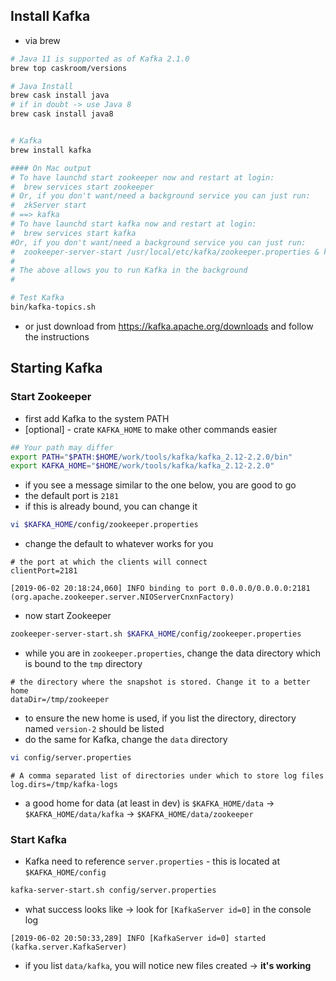 ## Install Kafka

- via brew

```bash
# Java 11 is supported as of Kafka 2.1.0
brew top caskroom/versions

# Java Install
brew cask install java
# if in doubt -> use Java 8
brew cask install java8


# Kafka
brew install kafka

#### On Mac output
# To have launchd start zookeeper now and restart at login:
#  brew services start zookeeper
# Or, if you don't want/need a background service you can just run:
#  zkServer start
# ==> kafka
# To have launchd start kafka now and restart at login:
#  brew services start kafka
#Or, if you don't want/need a background service you can just run:
#  zookeeper-server-start /usr/local/etc/kafka/zookeeper.properties & kafka-server-start /usr/local/etc/kafka/server.properties
#
# The above allows you to run Kafka in the background 
#

# Test Kafka
bin/kafka-topics.sh
```
- or just download from https://kafka.apache.org/downloads and follow the instructions

## Starting Kafka

### Start Zookeeper

- first add Kafka to the system PATH
- [optional] - crate `KAFKA_HOME` to make other commands easier
```bash
## Your path may differ
export PATH="$PATH:$HOME/work/tools/kafka/kafka_2.12-2.2.0/bin"
export KAFKA_HOME="$HOME/work/tools/kafka/kafka_2.12-2.2.0"
```

- if you see a message similar to the one below, you are good to go
- the default port is `2181`
- if this is already bound, you can change it
```bash
vi $KAFKA_HOME/config/zookeeper.properties
```
- change the default to whatever works for you
```properties
# the port at which the clients will connect
clientPort=2181
```
```
[2019-06-02 20:18:24,060] INFO binding to port 0.0.0.0/0.0.0.0:2181 (org.apache.zookeeper.server.NIOServerCnxnFactory)
```
- now start Zookeeper
```bash
zookeeper-server-start.sh $KAFKA_HOME/config/zookeeper.properties
```
- while you are in `zookeeper.properties`, change the data directory which is bound to the `tmp` directory
```properties
# the directory where the snapshot is stored. Change it to a better home
dataDir=/tmp/zookeeper
```
- to ensure the new home is used, if you list the directory, directory named `version-2` should be listed
- do the same for Kafka, change the `data` directory
```bash
vi config/server.properties
```
```properties
# A comma separated list of directories under which to store log files
log.dirs=/tmp/kafka-logs
```
- a good home for data (at least in dev) is  `$KAFKA_HOME/data` ->  `$KAFKA_HOME/data/kafka` -> `$KAFKA_HOME/data/zookeeper`

### Start Kafka
- Kafka need to reference `server.properties` - this is located at `$KAFKA_HOME/config`
```bash
kafka-server-start.sh config/server.properties
```
- what success looks like -> look for `[KafkaServer id=0]` in the console log
```
[2019-06-02 20:50:33,289] INFO [KafkaServer id=0] started (kafka.server.KafkaServer)
```
- if you list `data/kafka`, you will notice new files created -> **it's working**
